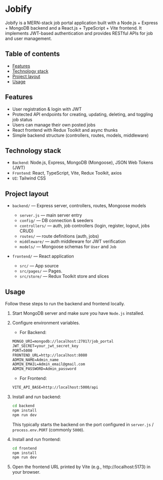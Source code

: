 # Jobify

Jobify is a MERN-stack job portal application built with a Node.js + Express + MongoDB backend and a React.js + TypeScript + Vite frontend. It implements JWT-based authentication and provides RESTful APIs for job and user management.


## Table of contents

- [Features](#features)
- [Technology stack](#technology-stack)
- [Project layout](#project-layout)
- [Usage](#usage)


## Features

- User registration & login with JWT
- Protected API endpoints for creating, updating, deleting, and toggling job status
- Users can manage their own posted jobs
- React frontend with Redux Toolkit and async thunks
- Simple backend structure (controllers, routes, models, middleware)

## Technology stack

- `Backend`: Node.js, Express, MongoDB (Mongoose), JSON Web Tokens (JWT)
- `Frontend`: React, TypeScript, Vite, Redux Toolkit, axios
- `UI`: Tailwind CSS

## Project layout

- `backend/` — Express server, controllers, routes, Mongoose models
  - `server.js` — main server entry
  - `config/` — DB connection & seeders
  - `controllers/` — auth, job controllers (login, register, logout, jobs CRUD)
  - `routes/` — route definitions (auth, jobs)
  - `middleware/` — auth middleware for JWT verification
  - `models/` — Mongoose schemas for `User` and `Job`

- `frontend/` — React application
  - `src/` — App source
  - `src/pages/` — Pages.
  - `src/store/` — Redux Toolkit store and slices
  

## Usage

Follow these steps to run the backend and frontend locally.

1. Start MongoDB server and make sure you have `Node.js` installed.

2. Configure environment variables.
    - For Backend:
    ```cmd
    MONGO_URI=mongodb://localhost:27017/job_portal
    JWT_SECRET=your_jwt_secret_key
    PORT=5000
    FRONTEND_URL=http://localhost:8080
    ADMIN_NAME=Admin_name
    ADMIN_EMAIL=Admin_email@gmail.com
    ADMIN_PASSWORD=Admin_password
    ````

    - For Frontend:
    ```cmd
    VITE_API_BASE=http://localhost:5000/api
    ```

3. Install and run backend:

    ```cmd
    cd backend
    npm install
    npm run dev
    ```

    This typically starts the backend on the port configured in `server.js` / `process.env.PORT` (commonly `5000`).

4. Install and run frontend:

    ```cmd
    cd frontend
    npm install
    npm run dev
    ```

5. Open the frontend URL printed by Vite (e.g., http://localhost:5173) in your browser.

